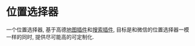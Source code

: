 # 位置选择器

一个位置选择器, 基于高德[地图插件](https://github.com/fluttify-project/amap_map_fluttify)和[搜索插件](https://github.com/fluttify-project/amap_search_fluttify), 目标是和微信的位置选择器一模一样的同时, 提供尽可能高的可定制化.